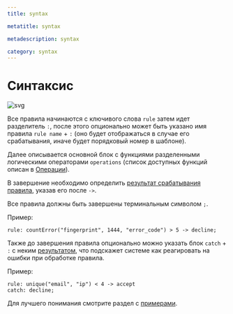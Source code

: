 ```yaml
---
title: syntax

metatitle: syntax

metadescription: syntax

category: syntax
---
```


# Синтаксис


<img alt="svg" src="../img/syntax.svg" /></p>

Все правила начинаются с ключивого слова ```rule``` затем идет разделитель ```:```,
после этого опционально может быть указано имя правила ```rule name``` + ```:```
(оно будет отображаться в случае его срабатывания, иначе будет порядковый номер в шаблоне).

Далее описывается основной блок с функциями разделенными логическими операторами ```operations``` 
(список доступных функций описан в [Операции](operations.md)).

В завершение необходимо определить [результат срабатывания правила](../operations/#_9), указав его после ```->```.

Все правила должны быть завершены терминальным символом ```;```.

Пример:

```
rule: countError("fingerprint", 1444, "error_code") > 5 -> decline;
```

Также до завершения правила опционально можно указать блок ```catch``` + ```:``` с неким [результатом](../operations/#catch),
что подскажет системе как реагировать на ошибки при обработке правила.

Пример:

```
rule: unique("email", "ip") < 4 -> accept
catch: decline;
```

Для лучшего понимания смотрите раздел с [примерами](examples.md).